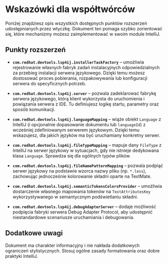 # Wskazówki dla współtwórców

Poniżej znajdziesz opis wszystkich dostępnych punktów rozszerzeń udostępnianych przez wtyczkę. Dokument ten pomaga szybko zorientować się, które mechanizmy możesz zaimplementować w swoim module IntelliJ.

## Punkty rozszerzeń

- **`com.redhat.devtools.lsp4ij.installerTaskFactory`** – umożliwia rejestrowanie własnych fabryk zadań instalacyjnych odpowiedzialnych za przebieg instalacji serwera językowego. Dzięki temu możesz dostosować proces pobierania, rozpakowywania lub konfiguracji serwera do specyficznych potrzeb.

- **`com.redhat.devtools.lsp4ij.server`** – pozwala zadeklarować fabrykę serwera językowego, którą klient wykorzysta do uruchomienia i powiązania serwera z IDE. Tu definiujesz logikę startu, parametry oraz sposób komunikacji.

- **`com.redhat.devtools.lsp4ij.languageMapping`** – wiąże obiekt `Language` z IntelliJ (i opcjonalnie dopasowanie dokumentu lub `languageId`) z wcześniej zdefiniowanym serwerem językowym. Dzięki temu wskazujesz, dla jakich języków ma być uruchamiany konkretny serwer.

- **`com.redhat.devtools.lsp4ij.fileTypeMapping`** – mapuje dany `FileType` z IntelliJ na serwer językowy w sytuacjach, gdy nie istnieje dedykowana klasa `Language`. Sprawdza się dla ogólnych typów plików.

- **`com.redhat.devtools.lsp4ij.fileNamePatternMapping`** – pozwala podpiąć serwer językowy na podstawie wzorca nazwy pliku (np. `*.less`), zachowując jednocześnie kolorowanie składni oparte na TextMate.

- **`com.redhat.devtools.lsp4ij.semanticTokensColorsProvider`** – umożliwia dostarczenie własnego mapowania tokenów na `TextAttributesKey` wykorzystywanego w semantycznym podświetlaniu składni.

- **`com.redhat.devtools.lsp4ij.debugAdapterServer`** – dodaje możliwość podpięcia fabryki serwera Debug Adapter Protocol, aby udostępnić niestandardowe scenariusze uruchamiania i debugowania.

## Dodatkowe uwagi

Dokument ma charakter informacyjny i nie nakłada dodatkowych ograniczeń stylistycznych. Stosuj ogólne zasady formatowania oraz dobre praktyki IntelliJ.
